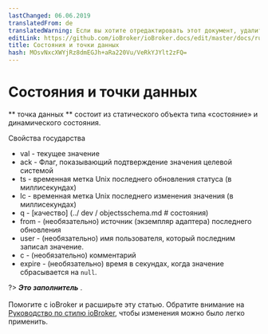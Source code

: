 ```yaml
---
lastChanged: 06.06.2019
translatedFrom: de
translatedWarning: Если вы хотите отредактировать этот документ, удалите поле «translationFrom», в противном случае этот документ будет снова автоматически переведен
editLink: https://github.com/ioBroker/ioBroker.docs/edit/master/docs/ru/basics/states.md
title: Состояния и точки данных
hash: MOsvNxcXWYjRz8dmEGJh+aRa220Vu/VeRkYJYlt2zFQ=
---
```

# Состояния и точки данных
** точка данных ** состоит из статического объекта типа «состояние» и динамического состояния.

Свойства государства

 * val - текущее значение
 * ack - Флаг, показывающий подтверждение значения целевой системой
 * ts - временная метка Unix последнего обновления статуса (в миллисекундах)
 * lc - временная метка Unix последнего изменения значения (в миллисекундах)
 * q - [качество] (../ dev / objectsschema.md # состояния)
 * from - (необязательно) источник (экземпляр адаптера) последнего обновления
 * user - (необязательно) имя пользователя, который последним записал значение.
 * c - (необязательно) комментарий
 * expire - (необязательно) время в секундах, когда значение сбрасывается на `null`.

?> ***Это заполнитель*** .<br><br> Помогите с ioBroker и расширьте эту статью. Обратите внимание на [Руководство по стилю ioBroker](https://www.iobroker.net/#de/documentation/community/styleguidedoc.md), чтобы изменения можно было легко применить.